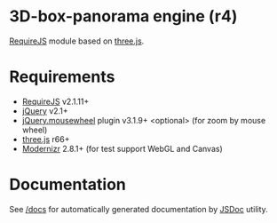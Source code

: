 3D-box-panorama engine (r4)
===========================

[RequireJS](http://requirejs.org/) module based on [three.js](http://threejs.org/).

Requirements
============

- [RequireJS](http://requirejs.org/) v2.1.11+
- [jQuery](http://jquery.com/) v2.1+
- [jQuery.mousewheel](https://plugins.jquery.com/mousewheel/) plugin v3.1.9+ \<optional\> (for zoom by mouse wheel)
- [three.js](http://threejs.org/) r66+
- [Modernizr](http://modernizr.com/) 2.8.1+ (for test support WebGL and Canvas)

Documentation
=============

See [/docs](./docs/) for automatically generated documentation by [JSDoc](http://usejsdoc.org/) utility.
